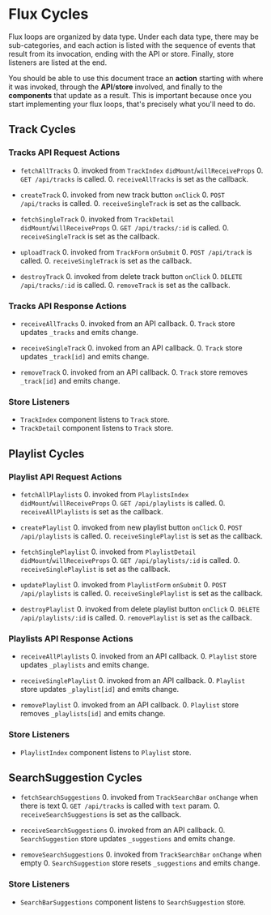 # Flux Cycles

Flux loops are organized by data type. Under each data type, there may
be sub-categories, and each action is listed with the sequence of events
that result from its invocation, ending with the API or store. Finally,
store listeners are listed at the end.

You should be able to use this document trace an **action** starting
with where it was invoked, through the **API**/**store** involved, and
finally to the **components** that update as a result. This is important
because once you start implementing your flux loops, that's precisely
what you'll need to do.


## Track Cycles

### Tracks API Request Actions

* `fetchAllTracks`
  0. invoked from `TrackIndex` `didMount`/`willReceiveProps`
  0. `GET /api/tracks` is called.
  0. `receiveAllTracks` is set as the callback.

* `createTrack`
  0. invoked from new track button `onClick`
  0. `POST /api/tracks` is called.
  0. `receiveSingleTrack` is set as the callback.

* `fetchSingleTrack`
  0. invoked from `TrackDetail` `didMount`/`willReceiveProps`
  0. `GET /api/tracks/:id` is called.
  0. `receiveSingleTrack` is set as the callback.

* `uploadTrack`
  0. invoked from `TrackForm` `onSubmit`
  0. `POST /api/track` is called.
  0. `receiveSingleTrack` is set as the callback.

* `destroyTrack`
  0. invoked from delete track button `onClick`
  0. `DELETE /api/tracks/:id` is called.
  0. `removeTrack` is set as the callback.

### Tracks API Response Actions

* `receiveAllTracks`
  0. invoked from an API callback.
  0. `Track` store updates `_tracks` and emits change.

* `receiveSingleTrack`
  0. invoked from an API callback.
  0. `Track` store updates `_track[id]` and emits change.

* `removeTrack`
  0. invoked from an API callback.
  0. `Track` store removes `_track[id]` and emits change.

### Store Listeners

* `TrackIndex` component listens to `Track` store.
* `TrackDetail` component listens to `Track` store.


## Playlist Cycles

### Playlist API Request Actions

* `fetchAllPlaylists`
  0. invoked from `PlaylistsIndex` `didMount`/`willReceiveProps`
  0. `GET /api/playlists` is called.
  0. `receiveAllPlaylists` is set as the callback.

* `createPlaylist`
  0. invoked from new playlist button `onClick`
  0. `POST /api/playlists` is called.
  0. `receiveSinglePlaylist` is set as the callback.

* `fetchSinglePlaylist`
  0. invoked from `PlaylistDetail` `didMount`/`willReceiveProps`
  0. `GET /api/playlists/:id` is called.
  0. `receiveSinglePlaylist` is set as the callback.

* `updatePlaylist`
  0. invoked from `PlaylistForm` `onSubmit`
  0. `POST /api/playlists` is called.
  0. `receiveSinglePlaylist` is set as the callback.

* `destroyPlaylist`
  0. invoked from delete playlist button `onClick`
  0. `DELETE /api/playlists/:id` is called.
  0. `removePlaylist` is set as the callback.

### Playlists API Response Actions

* `receiveAllPlaylists`
  0. invoked from an API callback.
  0. `Playlist` store updates `_playlists` and emits change.

* `receiveSinglePlaylist`
  0. invoked from an API callback.
  0. `Playlist` store updates `_playlist[id]` and emits change.

* `removePlaylist`
  0. invoked from an API callback.
  0. `Playlist` store removes `_playlists[id]` and emits change.

### Store Listeners

* `PlaylistIndex` component listens to `Playlist` store.


## SearchSuggestion Cycles

* `fetchSearchSuggestions`
  0. invoked from `TrackSearchBar` `onChange` when there is text
  0. `GET /api/tracks` is called with `text` param.
  0. `receiveSearchSuggestions` is set as the callback.

* `receiveSearchSuggestions`
  0. invoked from an API callback.
  0. `SearchSuggestion` store updates `_suggestions` and emits change.

* `removeSearchSuggestions`
  0. invoked from `TrackSearchBar` `onChange` when empty
  0. `SearchSuggestion` store resets `_suggestions` and emits change.

### Store Listeners

* `SearchBarSuggestions` component listens to `SearchSuggestion` store.
